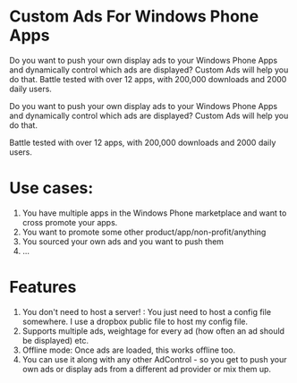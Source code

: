 Custom Ads For Windows Phone Apps
=================================

Do you want to push your own display ads to your Windows Phone Apps and dynamically control which ads are displayed? Custom Ads will help you do that.  Battle tested with over 12 apps, with 200,000 downloads and 2000 daily users. 

Do you want to push your own display ads to your Windows Phone Apps and dynamically control which ads are displayed? Custom Ads will help you do that.

Battle tested with over 12 apps, with 200,000 downloads and 2000 daily users. 

Use cases: 
============================
1. You have multiple apps in the Windows Phone marketplace and want to cross promote your apps.
2. You want to promote some other product/app/non-profit/anything
3. You sourced your own ads and you want to push them 
4. ...

Features 
============================
1. You don't need to host a server! : You just need to host a config file somewhere. I use a dropbox public file to host my config file. 
2. Supports multiple ads, weightage for every ad (how often an ad should be displayed) etc. 
2. Offline mode: Once ads are loaded, this works offline too. 
3. You can use it along with any other AdControl - so you get to push your own ads or display ads from a different ad provider or mix them up. 